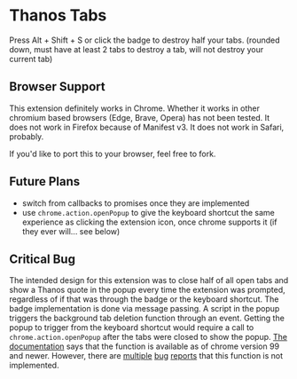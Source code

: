 # Thanos Tabs

Press Alt + Shift + S or click the badge to destroy half your tabs. (rounded down, must have at least 2 tabs to destroy a tab, will not destroy your current tab)

## Browser Support

This extension definitely works in Chrome. Whether it works in other chromium based browsers (Edge, Brave, Opera) has not been tested. It does not work in Firefox because of Manifest v3. It does not work in Safari, probably.

If you'd like to port this to your browser, feel free to fork.

## Future Plans

* switch from callbacks to promises once they are implemented
* use `chrome.action.openPopup` to give the keyboard shortcut the same experience as clicking the extension icon, once chrome supports it (if they ever will... see below)

## Critical Bug

The intended design for this extension was to close half of all open tabs and show a Thanos quote in the popup every time the extension was prompted, regardless of if that was through the badge or the keyboard shortcut. The badge implementation is done via message passing. A script in the popup triggers the background tab deletion function through an event. Getting the popup to trigger from the keyboard shortcut would require a call to `chrome.action.openPopup` after the tabs were closed to show the popup. [The documentation](https://developer.chrome.com/docs/extensions/reference/action/#method-openPopup) says that the function is available as of chrome version 99 and newer. However, there are [multiple](https://github.com/GoogleChrome/developer.chrome.com/issues/2602) [bug](https://github.com/GoogleChrome/developer.chrome.com/issues/204) [reports](https://support.google.com/chrome/thread/165625025/do-not-have-chrome-action-openpopup-in-my-javascript-project?hl=en) that this function is not implemented.
